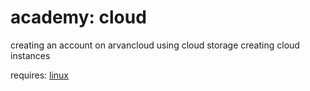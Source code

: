 # academy: cloud

creating an account on arvancloud
using cloud storage
creating cloud instances

requires: [linux](./linux.md)
